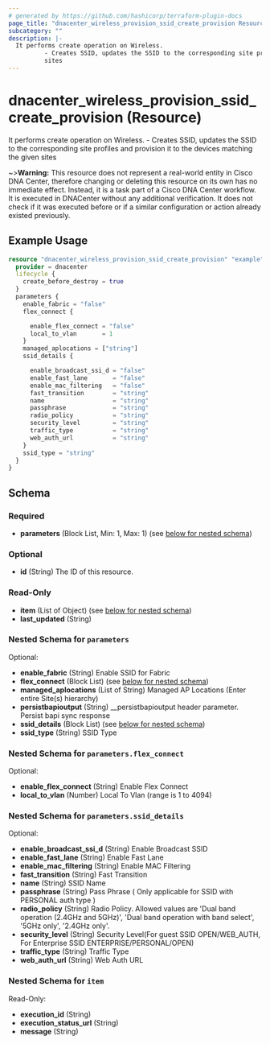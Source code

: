 ```yaml
---
# generated by https://github.com/hashicorp/terraform-plugin-docs
page_title: "dnacenter_wireless_provision_ssid_create_provision Resource - terraform-provider-dnacenter"
subcategory: ""
description: |-
  It performs create operation on Wireless.
          - Creates SSID, updates the SSID to the corresponding site profiles and provision it to the devices matching the given
          sites
---
```


# dnacenter_wireless_provision_ssid_create_provision (Resource)

It performs create operation on Wireless.
		- Creates SSID, updates the SSID to the corresponding site profiles and provision it to the devices matching the given
		sites


~>**Warning:**
This resource does not represent a real-world entity in Cisco DNA Center, therefore changing or deleting this resource on its own has no immediate effect.
Instead, it is a task part of a Cisco DNA Center workflow. It is executed in DNACenter without any additional verification. It does not check if it was executed before or if a similar configuration or action already existed previously.
## Example Usage

```terraform
resource "dnacenter_wireless_provision_ssid_create_provision" "example" {
  provider = dnacenter
  lifecycle {
    create_before_destroy = true
  }
  parameters {
    enable_fabric = "false"
    flex_connect {

      enable_flex_connect = "false"
      local_to_vlan       = 1
    }
    managed_aplocations = ["string"]
    ssid_details {

      enable_broadcast_ssi_d = "false"
      enable_fast_lane       = "false"
      enable_mac_filtering   = "false"
      fast_transition        = "string"
      name                   = "string"
      passphrase             = "string"
      radio_policy           = "string"
      security_level         = "string"
      traffic_type           = "string"
      web_auth_url           = "string"
    }
    ssid_type = "string"
  }
}
```

<!-- schema generated by tfplugindocs -->
## Schema

### Required

- **parameters** (Block List, Min: 1, Max: 1) (see [below for nested schema](#nestedblock--parameters))

### Optional

- **id** (String) The ID of this resource.

### Read-Only

- **item** (List of Object) (see [below for nested schema](#nestedatt--item))
- **last_updated** (String)

<a id="nestedblock--parameters"></a>
### Nested Schema for `parameters`

Optional:

- **enable_fabric** (String) Enable SSID for Fabric
- **flex_connect** (Block List) (see [below for nested schema](#nestedblock--parameters--flex_connect))
- **managed_aplocations** (List of String) Managed AP Locations (Enter entire Site(s) hierarchy)
- **persistbapioutput** (String) __persistbapioutput header parameter. Persist bapi sync response
- **ssid_details** (Block List) (see [below for nested schema](#nestedblock--parameters--ssid_details))
- **ssid_type** (String) SSID Type

<a id="nestedblock--parameters--flex_connect"></a>
### Nested Schema for `parameters.flex_connect`

Optional:

- **enable_flex_connect** (String) Enable Flex Connect
- **local_to_vlan** (Number) Local To Vlan (range is 1 to 4094)


<a id="nestedblock--parameters--ssid_details"></a>
### Nested Schema for `parameters.ssid_details`

Optional:

- **enable_broadcast_ssi_d** (String) Enable Broadcast SSID
- **enable_fast_lane** (String) Enable Fast Lane
- **enable_mac_filtering** (String) Enable MAC Filtering
- **fast_transition** (String) Fast Transition
- **name** (String) SSID Name
- **passphrase** (String) Pass Phrase ( Only applicable for SSID with PERSONAL auth type )
- **radio_policy** (String) Radio Policy. Allowed values are 'Dual band operation (2.4GHz and 5GHz)', 'Dual band operation with band select', '5GHz only', '2.4GHz only'.
- **security_level** (String) Security Level(For guest SSID OPEN/WEB_AUTH, For Enterprise SSID ENTERPRISE/PERSONAL/OPEN)
- **traffic_type** (String) Traffic Type
- **web_auth_url** (String) Web Auth URL



<a id="nestedatt--item"></a>
### Nested Schema for `item`

Read-Only:

- **execution_id** (String)
- **execution_status_url** (String)
- **message** (String)


